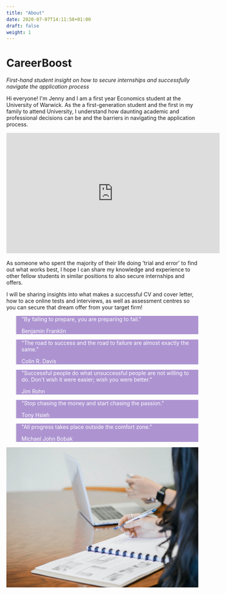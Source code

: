 ```yaml
---
title: "About"
date: 2020-07-07T14:11:58+01:00
draft: false
weight: 1
---
```

<style> blockquote {
	background-color: rgb(94, 44, 165, 0.5); 
	color: white
} </style> 



<h1 class="ba bw2 f1 mt3 mb1 b--purple">CareerBoost</h1> 


_First-hand student insight on how to secure internships and successfully navigate the application process_

Hi everyone! I'm Jenny and I am a first year Economics student at the University of Warwick. As the a first-generation student and the first in my family to attend University, I understand how daunting academic and professional decisions can be and the barriers in navigating the application process. 

<iframe width="560" height="315" src="https://www.youtube.com/embed/cxbSFyyLJkY" frameborder="0" allow="accelerometer; autoplay; encrypted-media; gyroscope; picture-in-picture" allowfullscreen></iframe>

As someone who spent the majority of their life doing 'trial and error' to find out what works best, I hope I can share my knowledge and experience to other fellow students in similar positions to also secure internships and offers.

I will be sharing insights into what makes a successful CV and cover letter, how to ace online tests and interviews, as well as assessment centres so you can secure that dream offer from your target firm!

> "By failing to prepare, you are preparing to fail."
>
> Benjamin Franklin

> "The road to success and the road to failure are almost exactly the same."
>
> Colin R. Davis

> "Successful people do what unsuccessful people are not willing to do. Don't wish it were easier; wish you were better."
>
> Jim Rohn

> "Stop chasing the money and start chasing the passion."
>
> Tony Hsieh

> "All progress takes place outside the comfort zone."
>
> Michael John Bobak


 ![Career](Career.jpg)